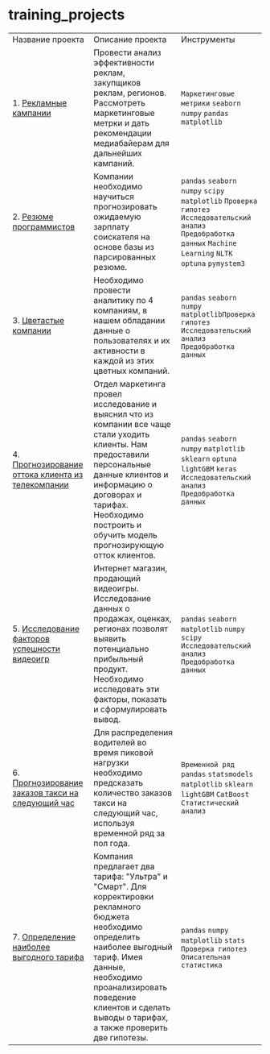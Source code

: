 # training_projects

<table>
  <tr>
    <td>Название проекта</td>
    <td>Описание проекта</td>
    <td>Инструменты</td>
  </tr>
  <tr>
    <td width=250>1. 
        <a href='https://github.com/ssensse/training_projects/blob/main/Advertising%20Campaigns/main.ipynb'>
        Рекламные кампании</a></td>
    <td width=400, height=100>
        Провести анализ эффективности реклам, закупщиков реклам, регионов. Рассмотреть маркетинговые метрки и дать рекомендации медиабайерам для дальнейших кампаний.</td>
    <td width=250><code>Маркетинговые метрики</code> <code>seaborn</code> <code>numpy</code> 
        <code>pandas</code> <code>matplotlib</code></td>
  </tr>
  <tr>
    <td width=250>2. 
        <a href='https://github.com/ssensse/training_projects/blob/main/Resume%20of%20programmers/resume_of_programmers.ipynb'>
        Резюме программистов</a></td>
    <td width=400, height=100>
        Компании необходимо научиться прогнозировать ожидаемую зарплату соискателя на основе базы из парсированных резюме.</td>
    <td width=250><code>pandas</code> <code>seaborn</code> <code>numpy</code> <code>scipy</code>
        <code>matplotlib</code> <code>Проверка гипотез</code> <code>Исследовательский анализ</code> 
        <code>Предобработка данных</code> <code>Machine Learning</code> <code>NLTK</code> <code>optuna</code> <code>pymystem3</code></td>
  </tr>
  <tr>
    <td width=250>3. 
        <a href='https://github.com/ssensse/training_projects/blob/main/Colorful%20companies/AnalyticTest.ipynb'>
        Цветастые компании</a></td>
    <td width=400, height=100>
        Необходимо провести аналитику по 4 компаниям, в нашем обладании данные о пользователях и их активности в каждой из этих цветных компаний.</td>
    <td width=250><code>pandas</code> <code>seaborn</code> <code>numpy</code> 
        <code>matplotlib</code><code>Проверка гипотез</code> <code>Исследовательский анализ</code> 
        <code>Предобработка данных</code></td>
  </tr>
  <tr>
    <td width=250>4. 
        <a href='https://github.com/ssensse/training_projects/tree/main/Client outflow'>
        Прогнозирование оттока клиента из телекомпании</a></td>
    <td width=400, height=100>
        Отдел маркетинга провел исследование и выяснил что из компании все чаще стали уходить клиенты. 
        Нам предоставили персональные данные клиентов и информацию о договорах и тарифах. 
        Необходимо построить и обучить модель прогнозирующую отток клиентов.</td>
    <td width=250><code>pandas</code> <code>seaborn</code> <code>numpy</code> 
        <code>matplotlib</code> <code>sklearn</code> <code>optuna</code>
        <code>lightGBM</code> <code>keras</code> <code>Исследовательский анализ</code>
        <code>Предобработка данных</code></td>
  </tr>
  <tr>
    <td width=250>5. 
        <a href='https://github.com/ssensse/training_projects/tree/main/Game success analysis'>
        Исследование факторов успешности видеоигр</a></td>
    <td width=400, height=100>
        Интернет магазин, продающий видеоигры. Исследование данных о продажах, оценках, регионах позволят выявить потенциально прибыльный продукт. Необходимо исследовать эти факторы, показать и сформулировать вывод.</td>
    <td width=250><code>pandas</code> <code>seaborn</code> <code>matplotlib</code> 
        <code>numpy</code> <code>scipy</code>
        <code>Исследовательский анализ</code> 
        <code>Предобработка данных</code></td>
  </tr>
  <tr>
    <td width=250>6. 
        <a href='https://github.com/ssensse/training_projects/tree/main/Taxi forecast'>
        Прогнозирование заказов такси на следующий час</a></td>
    <td width=400, height=100>
        Для распределения водителей во время пиковой нагрузки необходимо предсказать количество заказов такси на следующий час, используя временной ряд за пол года.</td>
    <td width=250><code>Временной ряд</code> <code>pandas</code> <code>statsmodels</code> 
        <code>matplotlib</code> <code>sklearn</code> <code>lightGBM</code>
        <code>CatBoost</code> <code>Статистический анализ</code>
  </tr>
  <tr>
    <td width=250>7.
        <a href='https://github.com/ssensse/training_projects/tree/main/Perspective tariff'>
        Определение наиболее выгодного тарифа</a></td>
    <td>Компания предлагает два тарифа: "Ультра" и "Смарт". Для корректировки рекламного бюджета 
        необходимо определить наиболее выгодный тариф. Имея данные, необходимо проанализировать поведение клиентов и сделать выводы о тарифах, 
        а также проверить две гипотезы.</td>
    <td><code>pandas</code> <code>numpy</code> <code>matplotlib</code>
        <code>stats</code> <code>Проверка гипотез</code> <code>Описательная статистика</code></td>
  </tr>
</table>
